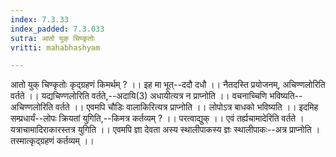 ```yaml
---
index: 7.3.33
index_padded: 7.3.033
sutra: आतो युक् चिण्कृतोः
vritti: mahabhashyam

---
```

 आतो युक् चिण्कृतोः कृद्ग्रहणं किमर्थम् ? ।। इह मा भूत्--ददौ दधौ ।। नैतदस्ति प्रयोजनम्, अचिण्णलोरिति वर्तते ।। यद्यचिण्णलोरिति वर्तते,--अदायि(3) अधायीत्यत्र न प्राप्नोति ।। वचनाच्चिणि भविष्यति--अचिण्णलोरिति वर्तते ।। एवमपि चौडिः वालाकिरित्यत्र प्राप्नोति ।। लोपोऽत्र बाधको भविष्यति ।। इदमिह सम्प्रधार्यं--लोपः क्रियतां युगिति,--किमत्र कर्तव्यम् ? ।। परत्वाद्युक् ।। एवं तर्ह्यचामादेरिति वर्तते । यत्राचामादिराकारस्तत्र युगिति ।। एवमपि ज्ञा देवता अस्य स्थालीपाकस्य ज्ञः स्थालीपाकः--अत्र प्राप्नोति । तस्मात्कृद्ग्रहणं कर्तव्यम् ।। 
